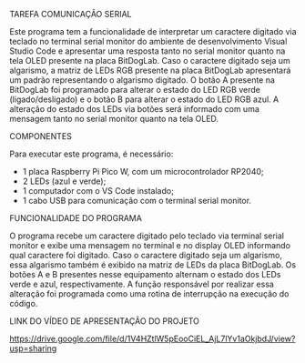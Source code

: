 TAREFA COMUNICAÇÃO SERIAL

Este programa tem a funcionalidade de interpretar um caractere digitado via teclado no terminal serial monitor do ambiente de desenvolvimento Visual Studio Code e apresentar uma resposta tanto no serial monitor quanto na tela OLED presente na placa BitDogLab. Caso o caractere digitado seja um algarismo, a matriz de LEDs RGB presente na placa BitDogLab apresentará um padrão representando o algarismo digitado.
O botão A presente na BitDogLab foi programado para alterar o estado do LED RGB verde (ligado/desligado) e o botão B para alterar o estado do LED RGB azul. A alteração do estado dos LEDs via botões será informado com uma mensagem tanto no serial monitor quanto na tela OLED.


COMPONENTES

Para executar este programa, é necessário:
  * 1 placa Raspberry Pi Pico W, com um microcontrolador RP2040;
  * 2 LEDs (azul e verde);
  * 1 computador com o VS Code instalado;
  * 1 cabo USB para comunicação com o terminal serial monitor.


FUNCIONALIDADE DO PROGRAMA

O programa recebe um caractere digitado pelo teclado via terminal serial monitor e exibe uma mensagem no terminal e no display OLED informando qual caractere foi digitado. Caso o caractere digitado seja um algarismo, essa algarismo também é exibido na matriz de LEDs da placa BitDogLab.
Os botões A e B presentes nesse equipamento alternam o estado dos LEDs verde e azul, respectivamente. A função responsável por realizar essa alteração foi programada como uma rotina de interrupção na execução do código.


LINK DO VÍDEO DE APRESENTAÇÃO DO PROJETO

https://drive.google.com/file/d/1V4HZtlW5pEooCiEL_AjL7lYv1aOkjbdJ/view?usp=sharing
